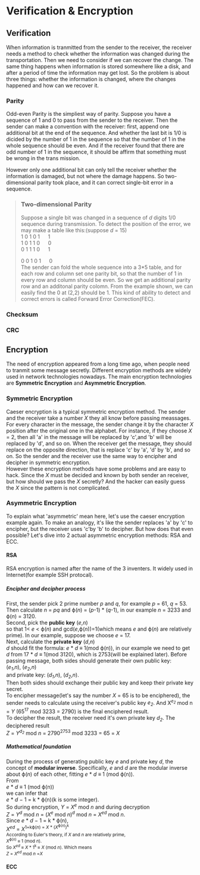 # Verification & Encryption
## Verification
When information is tranmitted from the sender to the receiver, the receiver needs a method to check whether the information was changed during the transportation. Then we need to consider if we can recover the change. The same thing happens when information is stored somewhere like a disk, and after a period of time the information may get lost. So the problem is about three things: whether the information is changed, where the changes happened and how can we recover it.  

### Parity 
Odd-even Parity is the simpliest way of parity. Suppose you have a sequence of 1 and 0 to pass from the sender to the receiver. Then the sender can make a convention with the receiver: first, append one additional bit at the end of the sequence. And whether the last bit is 1/0 is dicided by the number of 1 in the sequence so that the number of 1 in the whole sequence should be even. And if the receiver found that there are odd number of 1 in the sequence, it should be affirm that something must be wrong in the trans mission.  

However only one additional bit can only tell the receiver whether the information is damaged, but not where the damage happens. So two-dimensional parity took place, and it can correct single-bit error in a sequence.  
> ### Two-dimensional Parity
>Suppose a single bit was changed in a sequence of *d* digits 1/0 sequence during transmission. To detect the position of the error, we may make a table like this:(suppose *d* = 15)  
>1 0 1 0 1 &emsp; 1  
>1 0 1 1 0 &emsp; 0  
>0 1 1 1 0 &emsp; 1  
>  
>0 0 1 0 1 &emsp; 0  
>The sender can fold the whole sequence into a 3*5 table, and for each row and column set one parity bit, so that the number of 1 in every row and column should be even. So we get an additional parity row and an additonal parity colomn. From the example shown, we can easily find the 0 at (2,2) should be 1.
This kind of ability to detect and correct errors is called Forward Error Correction(FEC). 

### Checksum


### CRC 


## Encryption
The need of encryption appeared from a long time ago, when people need to tranmit some message secretly. Different encryption methods are widely used in network technologies nowadays. The main encryption technologies are **Symmetric Encryption** and **Asymmetric Encryption**.  
### Symmetric Encryption
Caeser encryption is a typical symmetric encryption method. The sender and the receiver take a number *X* they all know before passing meassages. For every character in the message, the sender change it by the character *X* position after the original one in the alphabet. For instance, if they choose *X* = 2, then all 'a' in the message will be replaced by 'c',and 'b' will be replaced by 'd', and so on. When the receiver get the message, they should replace on the opposite direction, that is replace 'c' by 'a', 'd' by 'b', and so on.
So the sender and the receiver use the same way to encipher and decipher in symmetric encryption.  
However these encryption methods have some problems and are easy to hack. Since the *X* must be decided and known by both sender an receiver, but how should we pass the *X* secretly? And the hacker can easily guess the *X* since the pattern is not complicated.

### Asymmetric Encryption
To explain what 'asymmetric' mean here, let's use the caeser encryption example again. To make an analogy, it's like the sender replaces 'a' by 'c' to encipher, but the receiver uses 'c'by 'b' to decipher. But how does that even possible? Let's dive into 2 actual asymmetric encryption methods: RSA and ECC.  
#### RSA
RSA encryption is named after the name of the 3 inventers. It widely used in Internet(for example SSH protocal).  

##### Encipher and decipher process
First, the sender pick 2 prime number *p* and *q*, for example *p* = 61, *q* = 53. Then calculate *n* = *pq* and ϕ(*n*) = (*p*-1) * (*q*-1), in our example *n* = 3233 and ϕ(*n*) = 3120.  
Second, pick the **public key** (*e*,*n*)   
so that 1< *e* < ϕ(*n*) and gcd(*e*,ϕ(*n*))=1(which means *e* and ϕ(*n*) are relatively prime). In our example, suppose we choose *e* = 17.  
Next, calculate the **private key** (*d*,*n*)  
*d* should fit the formula: *e* * *d* ≡ 1(mod ϕ(*n*)), in our example we need to get *d* from 17 \* *d* ≡ 1(mod 3120), which is 2753(will be explained later).
Before passing message, both sides should generate their own public key:  
(*e<sub>1</sub>*,*n*), (*e<sub>2</sub>*,*n*)  
and private key: (*d<sub>1</sub>*,*n*), (*d<sub>2</sub>*,*n*).  
Then both sides should exchange their public key and keep their private key secret.  
To encipher message(let's say the number *X* = 65 is to be enciphered), the sender needs to calculate using the receiver's public key *e<sub>2</sub>*. And X<sup>*e<sub>2</sub>*</sup> mod n = *Y* (65<sup>17</sup> mod 3233 = 2790) is the final enciphered result.  
To decipher the result, the receiver need it's own private key *d<sub>2</sub>*. The deciphered result  
*Z* = *Y*<sup>*d<sub>2</sub>*</sup> mod *n* = 2790<sup>2753</sup> mod 3233 = 65 = *X*

##### Mathematical foundation
During the process of generating public key *e* and private key *d*, the concept of **modular inverse**. Specifically, *e* and *d* are the modular inverse about ϕ(*n*) of each other, fitting *e* \* *d* ≡ 1 (mod ϕ(n)).  
From   
*e* \* *d* ≡ 1 (mod ϕ(n))  
we can infer that  
*e* * *d* − 1 = k * ϕ(n)(k is some integer).  
So during encryption, *Y* = *X*<sup>*e*</sup> mod *n* and during decryption  
*Z* = *Y*<sup>*d*</sup> mod *n* = (*X*<sup>*e*</sup> mod *n*)<sup>*d*</sup> mod *n* = *X*<sup>*ed*</sup> mod *n*.  
Since *e* * *d* − 1 = k * ϕ(n),  
*X*<sup>*ed*</sup> = *X*<sup>1+kϕ(*n*) = *X* * (*X*<sup>ϕ(*n*)</sup>)<sup>k</sup>  
According to Euler's theory, if *X* and *n* are relatively prime,  
*X*<sup>ϕ(*n*)</sup> ≡ 1 (mod *n*).  
So *X*<sup>*ed*</sup> ≡ *X* * 1<sup>k</sup> ≡ *X* (mod *n*). Which means   
*Z* = *X*<sup>*ed*</sup> mod *n* =*X*

#### ECC
